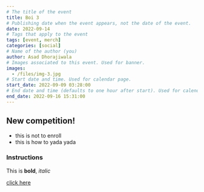 ```yaml
---
# The title of the event
title: Boi 3
# Publishing date when the event appears, not the date of the event.
date: 2022-09-14
# Tags that apply to the event
tags: [event, merch]
categories: [social]
# Name of the author (you)
author: Asad Dhorajiwala
# Images associated to this event. Used for banner.
images:
  - /files/img-3.jpg
# Start date and time. Used for calendar page.
start_date: 2022-09-09 03:28:00
# End date and time (defaults to one hour after start). Used for calendar page.
end_date: 2022-09-16 15:31:00
---
```


## New competition!

- this is not to enroll
- this is how to yada yada

### Instructions

This is **bold**, *italic*

[click here](https://icons.getbootstrap.com/)

<!--- ![alt](/files/2022-09-09-img-3.jpg) --->

<div style="maxWidth:500px" class="mx-auto pt-2">
  <img src="/files/csss-mentorship.png" alt="">
</div>
